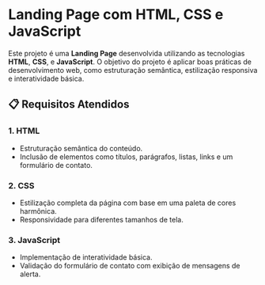 # Landing Page com HTML, CSS e JavaScript

Este projeto é uma **Landing Page** desenvolvida utilizando as tecnologias **HTML**, **CSS**, e **JavaScript**. O objetivo do projeto é aplicar boas práticas de desenvolvimento web, como estruturação semântica, estilização responsiva e interatividade básica.

## 📋 Requisitos Atendidos

### 1. **HTML**
- Estruturação semântica do conteúdo.
- Inclusão de elementos como títulos, parágrafos, listas, links e um formulário de contato.
  
### 2. **CSS**
- Estilização completa da página com base em uma paleta de cores harmônica.
- Responsividade para diferentes tamanhos de tela.

### 3. **JavaScript**
- Implementação de interatividade básica.
- Validação do formulário de contato com exibição de mensagens de alerta.